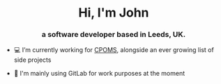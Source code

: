 <h1 align="center">Hi, I'm John</h1>
<h3 align="center">a software developer based in Leeds, UK.</h3>

- 💻 I’m currently working for [CPOMS](https://www.cpoms.co.uk/), alongside an ever growing list of side projects

- 🦊 I'm mainly using GitLab for work purposes at the moment
